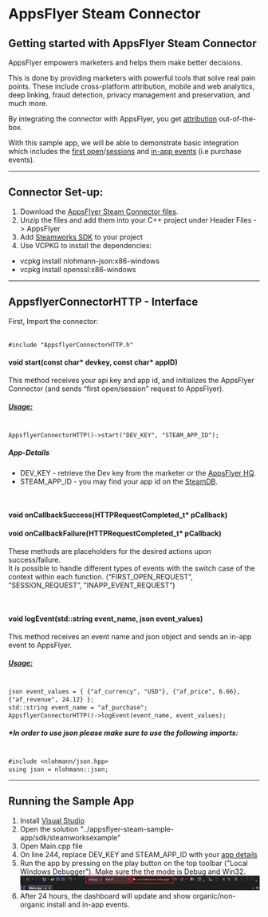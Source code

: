 # AppsFlyer Steam Connector

## **Getting started with AppsFlyer Steam Connector**

AppsFlyer empowers marketers and helps them make better decisions.

This is done by providing marketers with powerful tools that solve real pain points. These include cross-platform attribution, mobile and web analytics, deep linking, fraud detection, privacy management and preservation, and much more.

By integrating the connector with AppsFlyer, you get [attribution](https://support.appsflyer.com/hc/en-us/articles/207447053) out-of-the-box. 

With this sample app, we will be able to demonstrate basic integration which includes the [first open](https://dev.appsflyer.com/hc/reference/post_first-open-app-platform-app-id)/[sessions](https://dev.appsflyer.com/hc/reference/post_session-app-platform-app-id) and [in-app events](https://dev.appsflyer.com/hc/reference/post_inapp-app-platform-app-id) (i.e purchase events).

<hr/>

## **Connector Set-up:**



1. Download the [AppsFlyer Steam Connector files](https://drive.google.com/file/d/1kR__MdEG3viAsH7dBWAf8wlHsx46uVzd/view?usp=share_link).
2. Unzip the files and add them into your C++ project under Header Files -> AppsFlyer
3. Add [Steamworks SDK](https://partner.steamgames.com/doc/sdk) to your project
4. Use VCPKG to install the dependencies:
* vcpkg install nlohmann-json:x86-windows
* vcpkg install openssl:x86-windows

<hr/>

## **AppsflyerConnectorHTTP - Interface**

First, Import the connector: 
<pre><code>
#include "AppsflyerConnectorHTTP.h"
</code></pre>

#### void **start**(const char* **devkey**, const char* **appID**)

This method receives your api key and app id, and initializes the AppsFlyer Connector (and sends “first open/session” request to AppsFlyer).

##### <span style="text-decoration:underline;">Usage:</span>

<pre><code>
AppsflyerConnectorHTTP()->start("DEV_KEY", "STEAM_APP_ID");
</code></pre>

##### App-Details

* DEV_KEY - retrieve the Dev key from the marketer or the [AppsFlyer HQ](https://support.appsflyer.com/hc/en-us/articles/211719806-App-settings-#general-app-settings).
* STEAM_APP_ID - you may find your app id on the [SteamDB](https://steamdb.info/apps/).

<br/>

#### void **onCallbackSuccess**(HTTPRequestCompleted_t* **pCallback**) 
#### void **onCallbackFailure**(HTTPRequestCompleted_t* **pCallback**)

These methods are placeholders for the desired actions upon success/failure. \
It is possible to handle different types of events with the switch case of the context within each function. (“FIRST_OPEN_REQUEST”, ”SESSION_REQUEST”, ”INAPP_EVENT_REQUEST”)

<br/>

#### void **logEvent**(std::string **event_name**, json **event_values**)

This method receives an event name and json object and sends an in-app event to AppsFlyer.


##### <span style="text-decoration:underline;">Usage:</span>

<pre><code>
json event_values = { {"af_currency", "USD"}, {"af_price", 6.66}, {"af_revenue", 24.12} };
std::string event_name = "af_purchase";
AppsflyerConnectorHTTP()->logEvent(event_name, event_values);
</code></pre>

##### *In order to use json please make sure to use the following imports:

<pre><code>
#include &lt;nlohmann/json.hpp>
using json = nlohmann::json;
</code></pre>


<hr>

## Running the Sample App 

1. Install [Visual Studio ](https://visualstudio.microsoft.com/)
2. Open the solution "../appsflyer-steam-sample-app/sdk/steamworksexample"
3. Open Main.cpp file
4. On line 244, replace DEV_KEY and STEAM_APP_ID with your [app details](#App-Details)
5. Run the app by pressing on the play button on the top toolbar ("Local Windows Debugger"). Make sure the the mode is Debug and Win32.
![Visual Studio Toolbar Image](images/vs-run.PNG?raw=true "Visual Studio Toolbar Image")
6. After 24 hours, the dashboard will update and show organic/non-organic install and in-app events.
